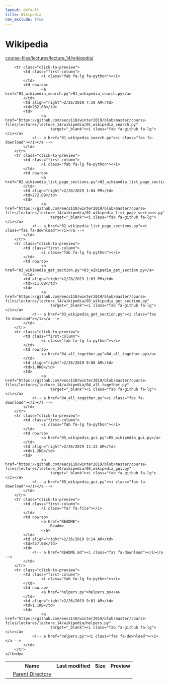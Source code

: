 ```yaml
---
layout: default
title: Wikipedia
nav_exclude: True
---
```


# Wikipedia

[course-files/lectures/lecture_14/wikipedia/](.)

<table class="tbl-files">
    <tbody>
        <tr>
            <th valign="top"></th>
            <th>Name</th>
            <th>Last modified</th>
            <th>Size</th>
            <th>Preview</th>
        </tr>
        <tr>
            <td valign="top">
                <i class="fa fa-folder-open"></i>
            </td>
            <td><a href="../">Parent Directory</a></td>
            <td>&nbsp;</td>
            <td>&nbsp;</td>
            <td>&nbsp;</td>
        </tr>

        <tr class="click-to-preview">
            <td class="first-column">
                    <i class="fab fa-lg fa-python"></i>
            </td>
            <td nowrap>
                    <a href="01_wikipedia_search.py">01_wikipedia_search.py</a>
            </td>
            <td align="right">2/26/2019 7:19 AM</td>
            <td>262.0B</td>
            <td>
                    <a href="https://github.com/eecs110/winter2019/blob/master/course-files/lectures/lecture_14/wikipedia/01_wikipedia_search.py" 
                        target="_blank"><i class="fab fa-github fa-lg"></i></a>
                <!-- a href="01_wikipedia_search.py"><i class="fas fa-download"></i></a -->
            </td>
        </tr>
        <tr class="click-to-preview">
            <td class="first-column">
                    <i class="fab fa-lg fa-python"></i>
            </td>
            <td nowrap>
                    <a href="02_wikipedia_list_page_sections.py">02_wikipedia_list_page_sections.py</a>
            </td>
            <td align="right">2/28/2019 1:04 PM</td>
            <td>272.0B</td>
            <td>
                    <a href="https://github.com/eecs110/winter2019/blob/master/course-files/lectures/lecture_14/wikipedia/02_wikipedia_list_page_sections.py" 
                        target="_blank"><i class="fab fa-github fa-lg"></i></a>
                <!-- a href="02_wikipedia_list_page_sections.py"><i class="fas fa-download"></i></a -->
            </td>
        </tr>
        <tr class="click-to-preview">
            <td class="first-column">
                    <i class="fab fa-lg fa-python"></i>
            </td>
            <td nowrap>
                    <a href="03_wikipedia_get_section.py">03_wikipedia_get_section.py</a>
            </td>
            <td align="right">2/28/2019 1:03 PM</td>
            <td>711.0B</td>
            <td>
                    <a href="https://github.com/eecs110/winter2019/blob/master/course-files/lectures/lecture_14/wikipedia/03_wikipedia_get_section.py" 
                        target="_blank"><i class="fab fa-github fa-lg"></i></a>
                <!-- a href="03_wikipedia_get_section.py"><i class="fas fa-download"></i></a -->
            </td>
        </tr>
        <tr class="click-to-preview">
            <td class="first-column">
                    <i class="fab fa-lg fa-python"></i>
            </td>
            <td nowrap>
                    <a href="04_all_together.py">04_all_together.py</a>
            </td>
            <td align="right">2/26/2019 9:08 AM</td>
            <td>1.0KB</td>
            <td>
                    <a href="https://github.com/eecs110/winter2019/blob/master/course-files/lectures/lecture_14/wikipedia/04_all_together.py" 
                        target="_blank"><i class="fab fa-github fa-lg"></i></a>
                <!-- a href="04_all_together.py"><i class="fas fa-download"></i></a -->
            </td>
        </tr>
        <tr class="click-to-preview">
            <td class="first-column">
                    <i class="fab fa-lg fa-python"></i>
            </td>
            <td nowrap>
                    <a href="05_wikipedia_gui.py">05_wikipedia_gui.py</a>
            </td>
            <td align="right">2/26/2019 11:33 AM</td>
            <td>1.2KB</td>
            <td>
                    <a href="https://github.com/eecs110/winter2019/blob/master/course-files/lectures/lecture_14/wikipedia/05_wikipedia_gui.py" 
                        target="_blank"><i class="fab fa-github fa-lg"></i></a>
                <!-- a href="05_wikipedia_gui.py"><i class="fas fa-download"></i></a -->
            </td>
        </tr>
        <tr class="click-to-preview">
            <td class="first-column">
                    <i class="far fa-file"></i>
            </td>
            <td nowrap>
                    <a href="README">
                        Readme
                    </a>
            </td>
            <td align="right">2/26/2019 9:14 AM</td>
            <td>457.0B</td>
            <td>
                <!-- a href="README.md"><i class="fas fa-download"></i></a -->
            </td>
        </tr>
        <tr class="click-to-preview">
            <td class="first-column">
                    <i class="fab fa-lg fa-python"></i>
            </td>
            <td nowrap>
                    <a href="helpers.py">helpers.py</a>
            </td>
            <td align="right">2/26/2019 9:01 AM</td>
            <td>1.1KB</td>
            <td>
                    <a href="https://github.com/eecs110/winter2019/blob/master/course-files/lectures/lecture_14/wikipedia/helpers.py" 
                        target="_blank"><i class="fab fa-github fa-lg"></i></a>
                <!-- a href="helpers.py"><i class="fas fa-download"></i></a -->
            </td>
        </tr>
    </tbody>
</table>

